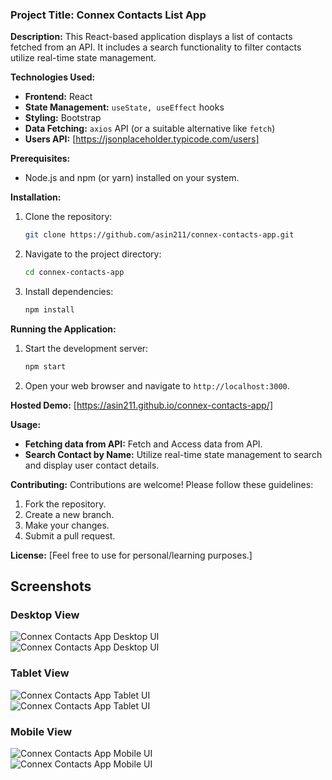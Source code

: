 ### Project Title: Connex Contacts List App

**Description:**
This React-based application displays a list of contacts fetched from an API. It includes a search functionality to filter contacts utilize real-time state management.

**Technologies Used:**
- **Frontend:** React
- **State Management:** `useState, useEffect` hooks
- **Styling:** Bootstrap
- **Data Fetching:** `axios` API (or a suitable alternative like `fetch`)
- **Users API:** [https://jsonplaceholder.typicode.com/users]

**Prerequisites:**
- Node.js and npm (or yarn) installed on your system.

**Installation:**
1. Clone the repository:
   ```bash
   git clone https://github.com/asin211/connex-contacts-app.git
   ```

2. Navigate to the project directory:
   ```bash
   cd connex-contacts-app
   ```

3. Install dependencies:
   ```bash
   npm install
   ```

**Running the Application:**
1. Start the development server:

   ```bash
   npm start
   ```
2. Open your web browser and navigate to `http://localhost:3000`.

**Hosted Demo:**
[https://asin211.github.io/connex-contacts-app/]

**Usage:**
- **Fetching data from API:** Fetch and Access data from API.
- **Search Contact by Name:** Utilize real-time state management to search and display user contact details.


**Contributing:**
Contributions are welcome! Please follow these guidelines:
1. Fork the repository.
2. Create a new branch.
3. Make your changes.
4. Submit a pull request.

**License:**
[Feel free to use for personal/learning purposes.]

## Screenshots
### Desktop View
![Connex Contacts App Desktop UI](readme_images/desktop-connex1.png)<br>
![Connex Contacts App Desktop UI](readme_images/desktop-connex2.png)<br>

### Tablet View
![Connex Contacts App Tablet UI](readme_images/tablet-connex3.png)<br>
![Connex Contacts App Tablet UI](readme_images/tablet-connex4.png)<br>

### Mobile View
![Connex Contacts App Mobile UI](readme_images/mobile-connex5.png)<br>
![Connex Contacts App Mobile UI](readme_images/mobile-connex6.png)<br>